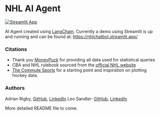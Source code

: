 # NHL AI Agent
[![Streamlit App](https://static.streamlit.io/badges/streamlit_badge_black_red.svg)](https://nhlchatbot.streamlit.app/)

AI Agent created using [LangChain](https://www.langchain.com). 
Currently a demo using Streamlit is up and running and can be found at: https://nhlchatbot.streamlit.app/

### Citations
- Thank you [MoneyPuck](https://moneypuck.com) for providing all data used for statistical queries
- CBA and NHL rulebook sourced from the [official NHL website](https://www.nhl.com/)
- [The Commute Sports](https://thecommutesports.com/2022/08/06/creating-nhl-shot-maps-with-python/) for a starting point and inspiration on plotting hockey data.

### Authors
Adrian Rigby, [GitHub](https://github.com/Rig09/), [LinkedIn](https://www.linkedin.com/in/adrian-rigby-9293bb272/)
Leo Sandler: [GitHub](https://github.com/L-Sandler/), [LinkedIn](https://www.linkedin.com/in/leo-sandler/)

More detailed README file to come.
